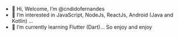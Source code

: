 - 👋 Hi, Welcome, I’m @cndidofernandes
- 👀 I’m interested in JavaScript, NodeJs, ReactJs, Android (Java and Kotlin)  ...
- 🌱 I’m currently learning Flutter (Dart)...
So enjoy and enjoy


